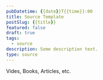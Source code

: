 ```yaml
---
pubDatetime: {{date}}T{{time}}:00
title: Source Template
postSlug: {{title}}
featured: false
draft: true
tags:
  - source
description: Some description text.
type: source
---
```

Vides, Books, Articles, etc.